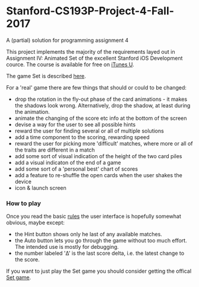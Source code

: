 # Stanford-CS193P-Project-4-Fall-2017
A (partial) solution for programming assignment 4

This project implements the majority of the requirements layed out in Assignment IV: Animated Set of the excellent Stanford iOS Development cource. The course is available for free on [iTunes U](https://itunes.apple.com/us/course/developing-ios-11-apps-with-swift/id1309275316).

The game Set is described [here](https://en.wikipedia.org/wiki/Set_(game)).

For a 'real' game there are few things that should or could to be changed:
- drop the rotation in the fly-out phase of the card animations - it makes the shadows look wrong. Alternatively, drop the shadow, at least during the animation.
- animate the changing of the score etc info at the bottom of the screen
- devise a way for the user to see all possible hints
- reward the user for finding several or all of multiple solutions
- add a time component to the scoring, rewarding speed
- reward the user for picking more 'difficult' matches, where more or all of the traits are different in a match
- add some sort of visual indication of the height of the two card piles
- add a visual indicaton of the end of a game
- add some sort of a 'personal best' chart of scores
- add a feature to re-shuffle the open cards when the user shakes the device
- icon & launch screen

### How to play

Once you read the basic [rules](https://en.wikipedia.org/wiki/Set_(game)) the user interface is hopefully somewhat obvious, maybe except:
- the Hint button shows only he last of any available matches.
- the Auto button lets you go through the game without too much effort. The intended use is mostly for debugging.
- the number labeled 'Δ' is the last score delta, i.e. the latest change to the score.

If you want to just play the Set game you should consider getting the offical [Set game](https://itunes.apple.com/us/app/set-mania/id775474270?mt=8).
